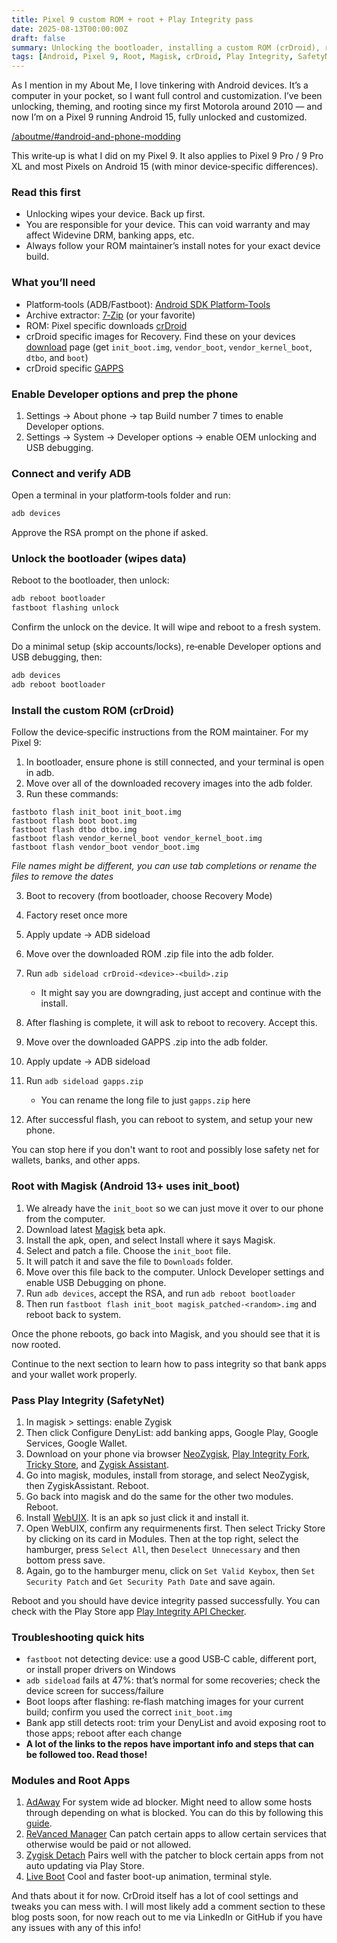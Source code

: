 ```yaml
---
title: Pixel 9 custom ROM + root + Play Integrity pass
date: 2025-08-13T00:00:00Z
draft: false
summary: Unlocking the bootloader, installing a custom ROM (crDroid), rooting with Magisk, and passing Play Integrity on a Pixel 9 running Android 15.
tags: [Android, Pixel 9, Root, Magisk, crDroid, Play Integrity, SafetyNet]
---
```


As I mention in my About Me, I love tinkering with Android devices. It’s a computer in your pocket, so I want full control and customization. I’ve been unlocking, theming, and rooting since my first Motorola around 2010 — and now I’m on a Pixel 9 running Android 15, fully unlocked and customized.

[/aboutme/#android-and-phone-modding](/aboutme/#android-and-phone-modding)

This write‑up is what I did on my Pixel 9. It also applies to Pixel 9 Pro / 9 Pro XL and most Pixels on Android 15 (with minor device‑specific differences).

### Read this first

- Unlocking wipes your device. Back up first.
- You are responsible for your device. This can void warranty and may affect Widevine DRM, banking apps, etc.
- Always follow your ROM maintainer’s install notes for your exact device build.

### What you’ll need

- Platform‑tools (ADB/Fastboot): [Android SDK Platform‑Tools](https://developer.android.com/tools/releases/platform-tools)
- Archive extractor: [7‑Zip](https://www.7-zip.org/) (or your favorite)
- ROM: Pixel specific downloads [crDroid]([https://crdroid.net/downloads])
- crDroid specific images for Recovery. Find these on your devices [download](https://crdroid.net/downloads) page (get `init_boot.img`, `vendor_boot`, `vendor_kernel_boot`, `dtbo`, and `boot`)
- crDroid specific [GAPPS](https://nikgapps.com/crdroid-official)

### Enable Developer options and prep the phone

1) Settings → About phone → tap Build number 7 times to enable Developer options.
2) Settings → System → Developer options → enable OEM unlocking and USB debugging.

### Connect and verify ADB

Open a terminal in your platform‑tools folder and run:

```bash
adb devices
```

Approve the RSA prompt on the phone if asked.

### Unlock the bootloader (wipes data)

Reboot to the bootloader, then unlock:

```bash
adb reboot bootloader
fastboot flashing unlock
```

Confirm the unlock on the device. It will wipe and reboot to a fresh system.

Do a minimal setup (skip accounts/locks), re‑enable Developer options and USB debugging, then:

```bash
adb devices
adb reboot bootloader
```

### Install the custom ROM (crDroid)

Follow the device‑specific instructions from the ROM maintainer. For my Pixel 9:

1. In bootloader, ensure phone is still connected, and your terminal is open in adb.
2. Move over all of the downloaded recovery images into the adb folder.
2. Run these commands:
```
fastboto flash init_boot init_boot.img
fastboot flash boot boot.img
fastboot flash dtbo dtbo.img
fastboot flash vendor_kernel_boot vendor_kernel_boot.img
fastboot flash vendor_boot vendor_boot.img
```
*File names might be different, you can use tab completions or rename the files to remove the dates*

3. Boot to recovery (from bootloader, choose Recovery Mode)
4. Factory reset once more
5. Apply update → ADB sideload
6. Move over the downloaded ROM .zip file into the adb folder.
7. Run `adb sideload crDroid-<device>-<build>.zip`

    - It might say you are downgrading, just accept and continue with the install.
8. After flashing is complete, it will ask to reboot to recovery. Accept this.
9. Move over the downloaded GAPPS .zip into the adb folder.
10. Apply update → ADB sideload
11. Run `adb sideload gapps.zip`

    - You can rename the long file to just `gapps.zip` here
12. After successful flash, you can reboot to system, and setup your new phone.

You can stop here if you don't want to root and possibly lose safety net for wallets, banks, and other apps.

### Root with Magisk (Android 13+ uses init_boot)

1. We already have the `init_boot` so we can just move it over to our phone from the computer.
2. Download latest [Magisk](https://github.com/topjohnwu/magisk/releases/) beta apk.
3. Install the apk, open, and select Install where it says Magisk.
4. Select and patch a file. Choose the `init_boot` file.
5. It will patch it and save the file to `Downloads` folder.
6. Move over this file back to the computer. Unlock Developer settings and enable USB Debugging on phone.
7. Run `adb devices`, accept the RSA, and run `adb reboot bootloader`
8. Then run `fastboot flash init_boot magisk_patched-<random>.img` and reboot back to system.

Once the phone reboots, go back into Magisk, and you should see that it is now rooted.

Continue to the next section to learn how to pass integrity so that bank apps and your wallet work properly.

### Pass Play Integrity (SafetyNet)

1. In magisk > settings: enable Zygisk
2. Then click Configure DenyList: add banking apps, Google Play, Google Services, Google Wallet. 
3. Download on your phone via browser [NeoZygisk](https://github.com/JingMatrix/NeoZygisk), [Play Integrity Fork](https://github.com/osm0sis/PlayIntegrityFork), [Tricky Store](https://github.com/5ec1cff/TrickyStore), and [Zygisk Assistant](https://github.com/snake-4/Zygisk-Assistant).
4. Go into magisk, modules, install from storage, and select NeoZygisk, then ZygiskAssistant. Reboot.
5. Go back into magisk and do the same for the other two modules. Reboot.
6. Install [WebUIX](https://github.com/MMRLApp/WebUI-X-Portable). It is an apk so just click it and install it.
7. Open WebUIX, confirm any requirmenents first. Then select Tricky Store by clicking on its card in Modules. Then at the top right, select the hamburger, press `Select All`, then `Deselect Unnecessary` and then bottom press save. 
8. Again, go to the hamburger menu, click on `Set Valid Keybox`, then `Set Security Patch` and `Get Security Path Date` and save again.

Reboot and you should have device integrity passed successfully. You can check with the Play Store app [Play Integrity API Checker](https://play.google.com/store/apps/details?id=gr.nikolasspyr.integritycheck&hl=en_US&pli=1).

### Troubleshooting quick hits

- `fastboot` not detecting device: use a good USB‑C cable, different port, or install proper drivers on Windows
- `adb sideload` fails at 47%: that’s normal for some recoveries; check the device screen for success/failure
- Boot loops after flashing: re‑flash matching images for your current build; confirm you used the correct `init_boot.img`
- Bank app still detects root: trim your DenyList and avoid exposing root to those apps; reboot after each change
- **A lot of the links to the repos have important info and steps that can be followed too. Read those!**

### Modules and Root Apps

1. [AdAway](https://adaway.org/) For system wide ad blocker. Might need to allow some hosts through depending on what is blocked. You can do this by following this [guide](https://github.com/AdAway/AdAway/wiki/ProblematicApps).
2. [ReVanced Manager](https://github.com/ReVanced/revanced-manager) Can patch certain apps to allow certain services that otherwise would be paid or not allowed.
3. [Zygisk Detach](https://github.com/j-hc/zygisk-detach) Pairs well with the patcher to block certain apps from not auto updating via Play Store.
4. [Live Boot](https://github.com/symbuzzer/livebootmodule) Cool and faster boot-up animation, terminal style.

And thats about it for now. CrDroid itself has a lot of cool settings and tweaks you can mess with. I will most likely add a comment section to these blog posts soon, for now reach out to me via LinkedIn or GitHub if you have any issues with any of this info!


